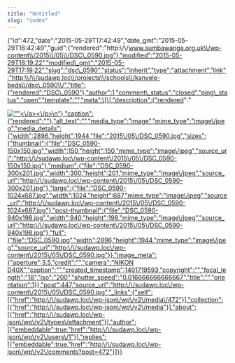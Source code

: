 ```yaml
---
title: "Untitled"
slug: "index"
---
```


{"id":472,"date":"2015-05-29T17:42:49","date\_gmt":"2015-05-29T16:42:49","guid":{"rendered":"http:\\/\\/www.sumbawanga.org.uk\\/wp-content\\/2015\\/05\\/DSC\_0590.jpg"},"modified":"2015-05-29T18:19:22","modified\_gmt":"2015-05-29T17:19:22","slug":"dsc\_0590","status":"inherit","type":"attachment","link":"http:\\/\\/sudawp.loc\\/projects\\/schools\\/kanyele-beds\\/dsc\_0590\\/","title":{"rendered":"DSC\_0590"},"author":1,"comment\_status":"closed","ping\_status":"open","template":"","meta":\[\],"description":{"rendered":"

[![\"\"](\"http:\/\/sudawp.loc\/wp-content\/2015\/05\/DSC_0590-300x201.jpg\")<\\/a><\\/p>\\n"},"caption":{"rendered":""},"alt\_text":"","media\_type":"image","mime\_type":"image\\/jpeg","media\_details":{"width":2896,"height":1944,"file":"2015\\/05\\/DSC\_0590.jpg","sizes":{"thumbnail":{"file":"DSC\_0590-150x150.jpg","width":150,"height":150,"mime\_type":"image\\/jpeg","source\_url":"http:\\/\\/sudawp.loc\\/wp-content\\/2015\\/05\\/DSC\_0590-150x150.jpg"},"medium":{"file":"DSC\_0590-300x201.jpg","width":300,"height":201,"mime\_type":"image\\/jpeg","source\_url":"http:\\/\\/sudawp.loc\\/wp-content\\/2015\\/05\\/DSC\_0590-300x201.jpg"},"large":{"file":"DSC\_0590-1024x687.jpg","width":1024,"height":687,"mime\_type":"image\\/jpeg","source\_url":"http:\\/\\/sudawp.loc\\/wp-content\\/2015\\/05\\/DSC\_0590-1024x687.jpg"},"post-thumbnail":{"file":"DSC\_0590-940x198.jpg","width":940,"height":198,"mime\_type":"image\\/jpeg","source\_url":"http:\\/\\/sudawp.loc\\/wp-content\\/2015\\/05\\/DSC\_0590-940x198.jpg"},"full":{"file":"DSC\_0590.jpg","width":2896,"height":1944,"mime\_type":"image\\/jpeg","source\_url":"http:\\/\\/sudawp.loc\\/wp-content\\/2015\\/05\\/DSC\_0590.jpg"}},"image\_meta":{"aperture":3.5,"credit":"","camera":"NIKON D40X","caption":"","created\_timestamp":1401719593,"copyright":"","focal\_length":"18","iso":"200","shutter\_speed":"0.016666666666667","title":"","orientation":1}},"post":447,"source\_url":"http:\\/\\/sudawp.loc\\/wp-content\\/2015\\/05\\/DSC\_0590.jpg","\_links":{"self":\[{"href":"http:\\/\\/sudawp.loc\\/wp-json\\/wp\\/v2\\/media\\/472"}\],"collection":\[{"href":"http:\\/\\/sudawp.loc\\/wp-json\\/wp\\/v2\\/media"}\],"about":\[{"href":"http:\\/\\/sudawp.loc\\/wp-json\\/wp\\/v2\\/types\\/attachment"}\],"author":\[{"embeddable":true,"href":"http:\\/\\/sudawp.loc\\/wp-json\\/wp\\/v2\\/users\\/1"}\],"replies":\[{"embeddable":true,"href":"http:\\/\\/sudawp.loc\\/wp-json\\/wp\\/v2\\/comments?post=472"}\]}}](http:\/\/sudawp.loc\/wp-content\/2015\/05\/DSC_0590.jpg)